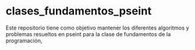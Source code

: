 # clases_fundamentos_pseint
Este repositorio tiene como objetivo mantener los diferentes algoritmos y problemas resueltos en pseint para la clase de fundamentos de la programación,

